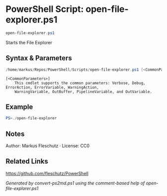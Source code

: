 # PowerShell Script: open-file-explorer.ps1
```powershell
open-file-explorer.ps1
```

Starts the File Explorer

## Syntax & Parameters
```powershell
/home/markus/Repos/PowerShell/Scripts/open-file-explorer.ps1 [<CommonParameters>]
```

```
[<CommonParameters>]
    This cmdlet supports the common parameters: Verbose, Debug, ErrorAction, ErrorVariable, WarningAction, 
    WarningVariable, OutBuffer, PipelineVariable, and OutVariable.
```

## Example
```powershell
PS>./open-file-explorer
```


## Notes
Author: Markus Fleschutz · License: CC0

## Related Links
https://github.com/fleschutz/PowerShell

*Generated by convert-ps2md.ps1 using the comment-based help of open-file-explorer.ps1*
